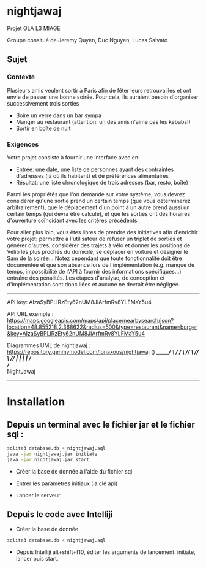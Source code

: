 # nightjawaj
Projet GLA L3 MIAGE

Groupe consitué de Jeremy Quyen, Duc Nguyen, Lucas Salvato

## Sujet
### Contexte

Plusieurs amis veulent sortir à Paris afin de fêter leurs retrouvailles et ont envie de passer une bonne soirée. Pour cela, ils auraient besoin d'organiser successivement trois sorties

* Boire un verre dans un bar sympa
* Manger au restaurant (attention: un des amis n'aime pas les kebabs!)
* Sortir en boîte de nuit

### Exigences

Votre projet consiste à fournir une interface avec en:

* Entrée: une date, une liste de personnes ayant des contraintes d'adresses (là où ils habitent) et de préférences alimentaires
* Résultat: une liste chronologique de trois adresses (bar, resto, boîte)

Parmi les propriétés que l'on demande sur votre système, vous devrez considérer qu'une sortie prend un certain temps (que vous déterminerez arbitrairement), que le déplacement d'un point à un autre prend aussi un certain temps (qui devra être calculé), et que les sorties ont des horaires d'ouverture coïncidant avec les critères précédents.

Pour aller plus loin, vous êtes libres de prendre des initiatives afin d'enrichir votre projet: permettre à l'utilisateur de refuser un triplet de sorties et générer d'autres, considérer des trajets à vélo et donner les positions de Vélib les plus proches du domicile, se déplacer en voiture et désigner le Sam de la soirée... Notez cependant que toute fonctionnalité doit être documentée et que son absence lors de l'implémentation (e.g. manque de temps, impossibilité de l'API à fournir des informations spécifiques...) entraîne des pénalités. Les étapes d'analyse, de conception et d'implémentation sont donc liées et aucune ne devrait être négligée.

___

API key: AIzaSyBPLlRzEty62nUM8JIArfmRv8YLFMaY5u4

API URL exemple : https://maps.googleapis.com/maps/api/place/nearbysearch/json?location=48.855218,2.368622&radius=500&type=restaurant&name=burger&key=AIzaSyBPLlRzEty62nUM8JIArfmRv8YLFMaY5u4

Diagrammes UML de nightjawaj : https://repository.genmymodel.com/lonaxous/nightjawaj
         ()
 ________/__
 \ _____/_ /
  \\     //
   \\   //
    \\ //
     | |
     | |
    /   \
   /_____\
  NightJawaj
                                                                
____

# Installation
## Depuis un terminal avec le fichier jar et le fichier sql :
```bash
sqlite3 database.db < nightjawaj.sql
java -jar nightjawaj.jar initiate
java -jar nightjawaj.jar start
```

* Créer la base de donnée à l'aide du fichier sql

* Entrer les paramètres initiaux (la clé api)

* Lancer le serveur

## Depuis le code avec Intelliji
* Créer la base de donnée

```bash
sqlite3 database.db < nightjawaj.sql
```
* Depuis Intelliji alt+shift+f10, éditer les arguments de lancement. initiate, lancer puis start.
